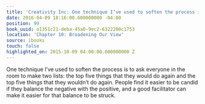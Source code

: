 ```yaml
---
title: 'Creativity Inc: One technique I’ve used to soften the process is to ask ever…'
date: 2016-04-09 18:16:00.600000000 -04:00
position: 99
book_uuid: a1351c21-deba-45a0-9ec2-6322200c1753
location: 'Chapter 10: Broadening Our View'
source: ibooks
touch: false
highlighted_on: 2015-10-09 04:00:00.000000000 Z
---
```


One technique I’ve used to soften the process is to ask everyone in the room to make two lists: the top five things that they would do again and the top five things that they wouldn’t do again. People find it easier to be candid if they balance the negative with the positive, and a good facilitator can make it easier for that balance to be struck.